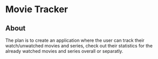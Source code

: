 # Movie Tracker

## About

The plan is to create an application where the user can track their watch/unwatched movies and series, check out their statistics for the already watched movies and series overall or separatly.

